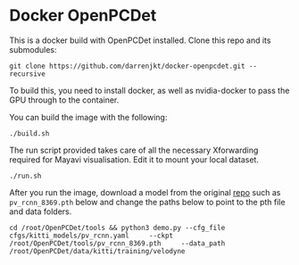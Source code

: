 # Docker OpenPCDet

This is a docker build with OpenPCDet installed. Clone this repo and its submodules:
```
git clone https://github.com/darrenjkt/docker-openpcdet.git --recursive
```


To build this, you need to install docker, as well as nvidia-docker to pass the GPU through to the container.

You can build the image with the following: 
```
./build.sh
```
The run script provided takes care of all the necessary Xforwarding required for Mayavi visualisation. Edit it to mount your local dataset.
```
./run.sh
```

After you run the image, download a model from the original [repo](https://github.com/open-mmlab/OpenPCDet/tree/master) such as `pv_rcnn_8369.pth` below and change the paths below to point to the pth file and data folders.
```
cd /root/OpenPCDet/tools && python3 demo.py --cfg_file cfgs/kitti_models/pv_rcnn.yaml     --ckpt /root/OpenPCDet/tools/pv_rcnn_8369.pth     --data_path /root/OpenPCDet/data/kitti/training/velodyne
```
